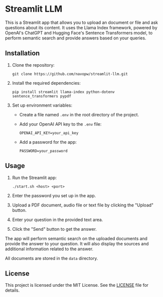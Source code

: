 # Streamlit LLM

This is a Streamlit app that allows you to upload an document or file and ask questions about its content. It uses the Llama Index framework, powered by OpenAI's ChatGPT and Hugging Face's Sentence Transformers model, to perform semantic search and provide answers based on your queries.

## Installation

1. Clone the repository:

   ```shell
   git clone https://github.com/navopw/streamlit-llm.git
   ```

2. Install the required dependencies:

   ```shell
   pip install streamlit llama-index python-dotenv sentence_transformers pypdf
   ```

3. Set up environment variables:

   - Create a file named `.env` in the root directory of the project.
   - Add your OpenAI API key to the `.env` file:

     ```text
     OPENAI_API_KEY=your_api_key
     ```
     
   - Add a password for the app:

     ```text
     PASSWORD=your_password
     ```

## Usage

1. Run the Streamlit app:

   ```shell
   ./start.sh <host> <port>
   ```

2. Enter the password you set up in the app.

3. Upload a PDF document, audio file or text file by clicking the "Upload" button.

4. Enter your question in the provided text area.

5. Click the "Send" button to get the answer.

The app will perform semantic search on the uploaded documents and provide the answer to your question. It will also display the sources and additional information related to the answer.

All documents are stored in the `data` directory.

## License

This project is licensed under the MIT License. See the [LICENSE](LICENSE) file for details.
